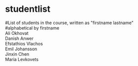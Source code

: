 # studentlist
#List of students in the course, written as "firstname lastname"
#alphabetical by firstname<br>
Ali Okhovat<br>
Danish Anwer<br> 
Efstathios Vlachos<br>
Emil Johansson<br>
Jinxin Chen<br> 
Maria Levkovets<br>
